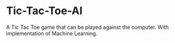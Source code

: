 # Tic-Tac-Toe-AI
A Tic Tac Toe game that can be played against the computer. With implementation of Machine Learning.
